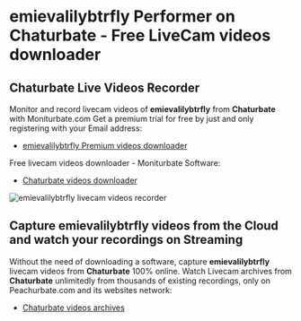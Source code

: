 # emievalilybtrfly Performer on Chaturbate - Free LiveCam videos downloader

## Chaturbate Live Videos Recorder

Monitor and record livecam videos of **emievalilybtrfly** from **Chaturbate** with Moniturbate.com
Get a premium trial for free by just and only registering with your Email address:
* [emievalilybtrfly Premium videos downloader](https://moniturbate.com/request-demo-licence-key.html)

Free livecam videos downloader - Moniturbate Software:
* [Chaturbate videos downloader](https://moniturbate.com/moniturbate-download-software.html)

![emievalilybtrfly livecam videos recorder](https://peachurnet.com/templates/moniturbate-software.png)


## Capture emievalilybtrfly videos from the Cloud and watch your recordings on Streaming

Without the need of downloading a software, capture **emievalilybtrfly** livecam videos from **Chaturbate** 100% online.
Watch Livecam archives from **Chaturbate** unlimitedly from thousands of existing recordings, only on Peachurbate.com and its websites network:
* [Chaturbate videos archives](https://peachurnet.com/)